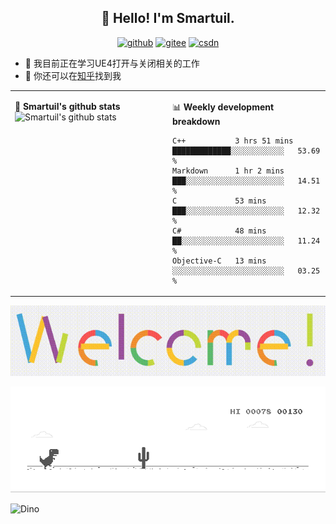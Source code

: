 <h2 align="center">👋 Hello! I'm Smartuil.</h2>
<p align="center">
  <a href="https://github.com/Smartuil"><img src="https://img.shields.io/badge/GitHub-24292e" alt="github"></a>
  <a href="https://gitee.com/smartuil"><img src="https://img.shields.io/badge/Gitee-fe7300" alt="gitee"></a>
  <a href="https://www.zhihu.com/people/Smartuil."><img src="https://img.shields.io/badge/dynamic/json?color=blue&label=%E7%9F%A5%E4%B9%8E%E5%85%B3%E6%B3%A8%E8%80%85&query=%24.data.totalSubs&url=https%3A%2F%2Fapi.spencerwoo.com%2Fsubstats%2F%3Fsource%3Dzhihu%26queryKey%3DSmartuil." alt="csdn"></a>
</p>

- 🔭 我目前正在学习UE4打开与关闭相关的工作
- 🌱 你还可以在[知乎](https://www.zhihu.com/people/Smartuil.)找到我
<!--
- 👯 I’m looking to collaborate on ...
- 🤔 I’m looking for help with ...
- 💬 Ask me about ...
- 📫 How to reach me: ...
- 😄 Pronouns: ...
- ⚡ Fun fact: ...
![Smartuil's github stats](https://github-readme-stats.vercel.app/api?username=smartuil&show_icons=true)
![Dino](https://github.com/Smartuil/Smartuil/blob/master/dino.gif)

![Dino](https://github.com/Smartuil/Smartuil/blob/master/Spiderman.gif)
-->

<table>
<td valign="top" width="50%">

👀 **Smartuil's github stats**
![Smartuil's github stats](https://github-readme-stats.vercel.app/api?username=smartuil&show_icons=true)

</td>
<td valign="top" width="50%">

📊 **Weekly development breakdown**
<!--START_SECTION:waka-->
```text
C++           3 hrs 51 mins   █████████████░░░░░░░░░░░░   53.69 % 
Markdown      1 hr 2 mins     ███░░░░░░░░░░░░░░░░░░░░░░   14.51 % 
C             53 mins         ███░░░░░░░░░░░░░░░░░░░░░░   12.32 % 
C#            48 mins         ██░░░░░░░░░░░░░░░░░░░░░░░   11.24 % 
Objective-C   13 mins         ░░░░░░░░░░░░░░░░░░░░░░░░░   03.25 %
```
<!--END_SECTION:waka-->

</td>
</table>

<p align="center">
  <img src="https://github.com/Smartuil/Smartuil/blob/master/welcome.gif?raw=true" alt="github">
</p>

![Dino](https://raw.githubusercontent.com/praveenscience/praveenscience/master/dino.gif)

![Dino](https://github.com/Smartuil/Smartuil/blob/master/1.gif?raw=true)
